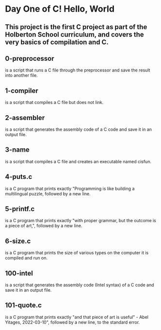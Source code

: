 # Day One of C! Hello, World

## This project is the first C project as part of the Holberton School curriculum, and covers the very basics of compilation and C.

## 0-preprocessor
is a script that runs a C file through the preprocessor and save the result into another file.

## 1-compiler
is a script that compiles a C file but does not link.

## 2-assembler
is a script that generates the assembly code of a C code and save it in an output file.

## 3-name
is a script that compiles a C file and creates an executable named cisfun.

## 4-puts.c
is a C program that prints exactly "Programming is like building a multilingual puzzle, followed by a new line.

## 5-printf.c
is a C program that prints exactly "with proper grammar, but the outcome is a piece of art,", followed by a new line.

## 6-size.c
is a C program that prints the size of various types on the computer it is compiled and run on.

## 100-intel
is a script that generates the assembly code (Intel syntax) of a C code and save it in an output file.

## 101-quote.c
is a C program that prints exactly "and that piece of art is useful" - Abel Yitages, 2022-03-10", followed by a new line, to the standard error.

